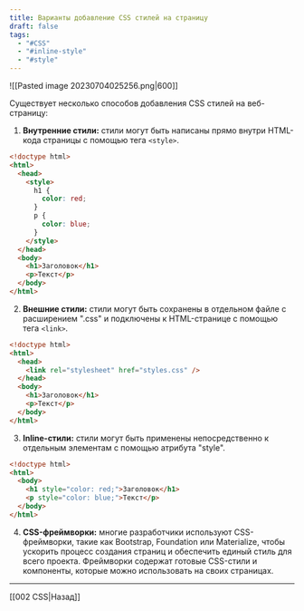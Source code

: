 ```yaml
---
title: Варианты добавление CSS стилей на страницу
draft: false
tags:
  - "#CSS"
  - "#inline-style"
  - "#style"
---
```

![[Pasted image 20230704025256.png|600]]

Существует несколько способов добавления CSS стилей на веб-страницу:

1. **Внутренние стили:** стили могут быть написаны прямо внутри HTML-кода страницы с помощью тега `<style>`.

```html
<!doctype html>
<html>
  <head>
    <style>
      h1 {
        color: red;
      }
      p {
        color: blue;
      }
    </style>
  </head>
  <body>
    <h1>Заголовок</h1>
    <p>Текст</p>
  </body>
</html>
```

2. **Внешние стили:** стили могут быть сохранены в отдельном файле с расширением ".css" и подключены к HTML-странице с помощью тега `<link>`.

```html
<!doctype html>
<html>
  <head>
    <link rel="stylesheet" href="styles.css" />
  </head>
  <body>
    <h1>Заголовок</h1>
    <p>Текст</p>
  </body>
</html>
```

3. **Inline-стили:** стили могут быть применены непосредственно к отдельным элементам с помощью атрибута "style".

```html
<!doctype html>
<html>
  <body>
    <h1 style="color: red;">Заголовок</h1>
    <p style="color: blue;">Текст</p>
  </body>
</html>
```

4. **CSS-фреймворки:** многие разработчики используют CSS-фреймворки, такие как Bootstrap, Foundation или Materialize, чтобы ускорить процесс создания страниц и обеспечить единый стиль для всего проекта. Фреймворки содержат готовые CSS-стили и компоненты, которые можно использовать на своих страницах.

---

[[002 CSS|Назад]]